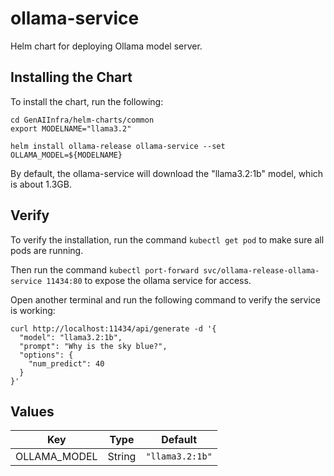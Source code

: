 # ollama-service

Helm chart for deploying Ollama model server.

## Installing the Chart

To install the chart, run the following:

```console
cd GenAIInfra/helm-charts/common
export MODELNAME="llama3.2"

helm install ollama-release ollama-service --set OLLAMA_MODEL=${MODELNAME}
```

By default, the ollama-service will download the "llama3.2:1b" model, which is about 1.3GB.

## Verify

To verify the installation, run the command `kubectl get pod` to make sure all pods are running.

Then run the command `kubectl port-forward svc/ollama-release-ollama-service 11434:80` to expose the ollama service for access.

Open another terminal and run the following command to verify the service is working:

```console
curl http://localhost:11434/api/generate -d '{
  "model": "llama3.2:1b",
  "prompt": "Why is the sky blue?",
  "options": {
    "num_predict": 40
  }
}'
```

## Values

| Key          | Type   | Default         |
| ------------ | ------ | --------------- |
| OLLAMA_MODEL | String | `"llama3.2:1b"` |
